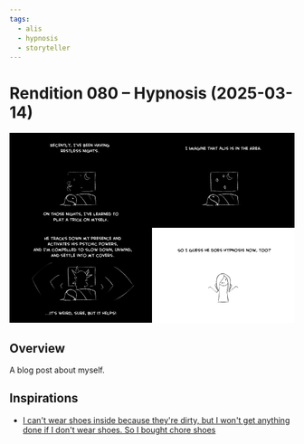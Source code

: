 ```yaml
---
tags:
  - alis
  - hypnosis
  - storyteller
---
```


# Rendition 080 – Hypnosis (2025-03-14)

<img src="assets/2025-03-14_image-294.png">

## Overview

A blog post about myself.

## Inspirations

- [I can't wear shoes inside because they're dirty, but I won't get anything done if I don't wear shoes. So I bought chore shoes ](https://www.reddit.com/comments/1j9vkr6/)
